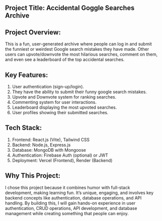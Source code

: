  
 ## Project Title: Accidental Goggle Searches Archive

## Project Overview: 
This is a fun, user-generated archive where people can log in and submit the funniest or weirdest Google search mistakes they have made. Other users can upvote/downvote the most hilarious searches, comment on them, and even see a leaderboard of the top accidental searches.

## Key Features: 
1. User authentication (sign-up/login). 
2. They have the ability to submit their funny google search mistakes. 
3. Upvote and Downvote system for ranking searches. 
4. Commenting system for user interactions. 
5. Leaderboard displaying the most upvoted searches. 
6. User profiles showing their submitted searches.

## Tech Stack: 
1. Frontend: React.js (Vite), Tailwind CSS 
2. Backend: Node.js, Express.js 
3. Database: MongoDB with Mongoose 
4. Authentication: Firebase Auth (optional) or JWT 
5. Deployment: Vercel (Frontend), Render (Backend)

## Why This Project: 
I chose this project because it combines humor with full-stack development, making learning fun. It’s unique, engaging, and involves key backend concepts like authentication, database operations, and API handling. By building this, I will gain hands-on experience in user authentication, CRUD operations, API development, and database management while creating something that people can enjoy.